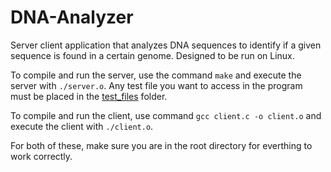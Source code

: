 # DNA-Analyzer
Server client application that analyzes DNA sequences to identify if a given sequence is found in a certain genome. Designed to be run on Linux. 

To compile and run the server, use the command `make` and execute the server with `./server.o`. Any test file you want to access in the program must be placed in the [test_files](#test_files) folder. 

To compile and run the client, use command `gcc client.c -o client.o` and execute the client with `./client.o`. 

For both of these, make sure you are in the root directory for everthing to work correctly. 
